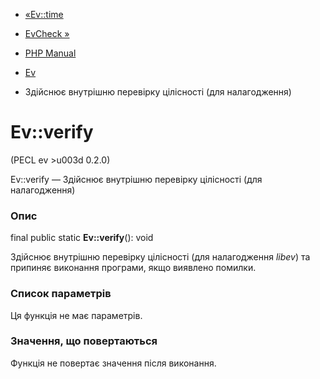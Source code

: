 - [«Ev::time](ev.time.md)
- [EvCheck »](class.evcheck.md)

- [PHP Manual](index.md)
- [Ev](class.ev.md)
- Здійснює внутрішню перевірку цілісності (для налагодження)

# Ev::verify

(PECL ev \>u003d 0.2.0)

Ev::verify — Здійснює внутрішню перевірку цілісності (для налагодження)

### Опис

final public static **Ev::verify**(): void

Здійснює внутрішню перевірку цілісності (для налагодження *libev*) та
припиняє виконання програми, якщо виявлено помилки.

### Список параметрів

Ця функція не має параметрів.

### Значення, що повертаються

Функція не повертає значення після виконання.
